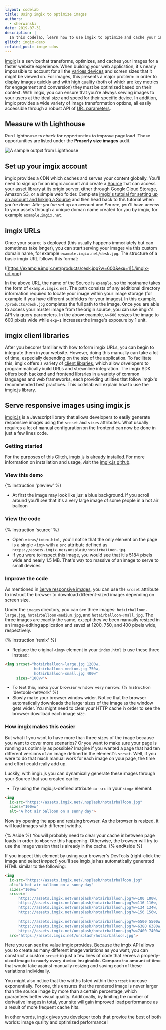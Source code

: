 ```yaml
---
layout: codelab
title: Using imgix to optimize images
authors:
  - sherwinski
date: 2019-07-31
description: |
  In this codelab, learn how to use imgix to optimize and cache your images for a faster website experience.
glitch: imgix-demo
related_post: image-cdns
---
```


[imgix](https://www.imgix.com/) is a service that transforms, optimizes, and caches your images for a faster website experience. When building your web application, it's nearly impossible to account for all the [various devices](https://www.mydevice.io/#compare-devices) and screen sizes that it might be viewed on. For images, this presents a major problem: in order to display images quickly and with high quality (both of which are key metrics for engagement and conversion) they must be optimized based on their context. With imgix, you can ensure that you're always serving images to your users at the ideal size and speed for their specific device. In addition, imgix provides a wide variety of image transformation options, all easily accessible through a robust API of [URL parameters](https://docs.imgix.com/apis/url?utm_source=webdev&utm_medium=referral&utm_campaign=codelab).

## Measure with Lighthouse

Run Lighthouse to check for opportunities to improve page load. These opportunities are listed under the **Properly size images** audit.

![A sample output from Lighthouse](./lighthouse.png)

## Set up your imgix account

imgix provides a CDN which caches and serves your content globally. You'll need to sign up for an imgix account and create a [Source](https://docs.imgix.com/setup/creating-sources) that can access your asset library at its origin server, either through Google Cloud Storage, Amazon S3, or a simple web folder. Complete [imgix's tutorial for setting up an account and linking a Source](https://docs.imgix.com/setup?utm_source=webdev&utm_medium=referral&utm_campaign=codelab) and then head back to this tutorial when you're done. After you've set up an account and Source, you'll have access to your assets through a unique domain name created for you by imgix, for example `example.imgix.net`.

## imgix URLs

Once your source is deployed (this usually happens immediately but can sometimes take longer), you can start serving your images via this custom domain name, for example `example.imgix.net/desk.jpg`. The structure of a basic imgix URL follows this format:

![https://example.imgix.net/products/desk.jpg?w=600&exp=1](./imgix-url.png)

In the above URL, the name of the Source is `example`, so the hostname takes the form of `example.imgix.net`. The path consists of any additional directory information required to locate your image within your image storage (for example if you have different subfolders for your images). In this example, `/products/desk.jpg` completes the full path to the image. Once you are able to access your master image from the origin source, you can use imgix's API via query parameters. In the above example, `w=600` resizes the image to 600 pixels wide while `exp=1` increases the image's exposure by 1 unit.

## imgix client libraries

After you become familiar with how to form imgix URLs, you can begin to integrate them in your website. However, doing this manually can take a lot of time, especially depending on the size of the application. To facilitate this, imgix offers a variety of [client libraries](https://docs.imgix.com/libraries?utm_source=webdev&utm_medium=referral&utm_campaign=codelab), which allow developers to programmatically build URLs and streamline integration.
The imgix SDK offers both backend and frontend libraries in a variety of common languages and web frameworks, each providing utilities that follow imgix's recommended best practices. This codelab will explain how to use the imgix.js library.

## Serve responsive images using imgix.js

[imgix.js](https://github.com/imgix/imgix.js) is a Javascript library that allows developers to easily generate responsive images using the `srcset` and `sizes` attributes. What usually requires a lot of manual configuration on the frontend can now be done in just a few lines code.

### Getting started

For the purposes of this Glitch, imgix.js is already installed. For more information on installation and usage, visit the [imgix.js github](https://github.com/imgix/imgix.js).

### View this demo

{% Instruction 'preview' %}
- At first the image may look like just a blue background. If you scroll around you'll see that it's a very large image of some people in a hot air balloon

### View the code

{% Instruction 'source' %}
- Open `views/index.html`, you'll notice that the only element on the page is a single `<img>` with a `src` attribute defined as `https://assets.imgix.net/unsplash/hotairballoon.jpg`.
- If you were to inspect this image, you would see that it is 5184 pixels wide and nearly 1.5 MB. That's way too massive of an image to serve to small devices.

### Improve the code

As mentioned in [Serve responsive images](https://web.dev/serve-responsive-images/#the-%22srcset%22-attribute), you can use the `srcset` attribute to instruct the browser 
to download different-sized images depending on screen size.

Under the `images` directory, you can see three images: `hotairballoon-large.jpg`, `hotairballoon-medium.jpg`, and `hotairballoon-small.jpg`. The three images are exactly the same, except they've been manually resized in an image-editing application and saved at 1200, 750, and 400 pixels wide, respectively.

{% Instruction 'remix' %}
- Replace the original `<img>` element in your `index.html` to use these three instead:

```html
<img srcset="hotairballoon-large.jpg 1200w,
             hotairballoon-medium.jpg 750w,
             hotairballoon-small.jpg 400w"
     sizes="100vw">
```

- To test this, make your browser window very narrow.
{% Instruction 'devtools-network' %}
- Slowly make your browser window wider. Notice that the browser automatically downloads the larger sizes of the image as the window gets wider. You might need to clear your HTTP cache in order to see the browser download each image size.

### How imgix makes this easier

But what if you want to have more than three sizes of the image because you want to cover more scenarios? Or you want to make sure your page is running as optimally as possible? Imagine if you wanted a page that had ten different versions of an image defined in the element's `srcset`. Well, if you were to do that much manual work for each image on your page, the time and effort could really add up.

Luckily, with imgix.js you can dynamically generate these images through your Source that you created earlier. 

- Try using the imgix.js-defined attribute `ix-src` in your  `<img>` element:

```html
<img
  ix-src="https://assets.imgix.net/unsplash/hotairballoon.jpg"
  sizes="100vw"
  alt="A hot air balloon on a sunny day">
```

Now try opening the app and resizing browser. As the browser is resized, it will load images with different widths.

{% Aside %}
You will probably need to clear your cache in between page loads in order to observe this happening. Otherwise, the browser will try to use the image version that is already in the cache.
{% endAside %}

If you inspect this element by using your browser's DevTools (right-click the image and select _Inspect_) you'll see imgix.js has automatically generated HTML similar to the following:

```html
<img
  ix-src="https://assets.imgix.net/unsplash/hotairballoon.jpg"
  alt="A hot air balloon on a sunny day"
  sizes="100vw"
  srcset="
      https://assets.imgix.net/unsplash/hotairballoon.jpg?w=100 100w,
      https://assets.imgix.net/unsplash/hotairballoon.jpg?w=116 116w,
      https://assets.imgix.net/unsplash/hotairballoon.jpg?w=134 134w,
      https://assets.imgix.net/unsplash/hotairballoon.jpg?w=156 156w,
                                  …
      https://assets.imgix.net/unsplash/hotairballoon.jpg?w=5500 5500w
      https://assets.imgix.net/unsplash/hotairballoon.jpg?w=6380 6380w,
      https://assets.imgix.net/unsplash/hotairballoon.jpg?w=7400 7400w"
  src="https://assets.imgix.net/unsplash/hotairballoon.jpg">
```

Here you can see the value imgix provides. Because the imgix API allows you to create as many different image variations as you want, you can construct a custom `srcset` in just a few lines of code that serves a properly-sized image to nearly every device imaginable. Compare the amount of time that would take against manually resizing and saving each of these variations individually.

You might also notice that the widths listed within the `srcset` increase exponentially. For one, this ensures that the rendered image is never larger than the source image by more than a certain percentage, which guarantees better visual quality. Additionally, by limiting the number of derivative images in total, your site will gain improved load performance as a result of more frequent cache hits.

In other words, imgix gives you developer tools that provide the best of both worlds: image quality and optimized performance!
